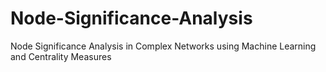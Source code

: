 # Node-Significance-Analysis
Node Significance Analysis in Complex Networks using Machine Learning and  Centrality Measures
